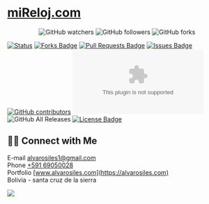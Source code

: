 # [miReloj.com](https://alvarosiles.com)

<p align="center">
<img alt="GitHub watchers" src="https://img.shields.io/github/watchers/alvarosiles11/miReloj.com?style=social"> <img alt="GitHub followers" src="https://img.shields.io/github/followers/miReloj.com?style=social"> <img alt="GitHub forks" src="https://img.shields.io/github/forks/alvarosiles11/miReloj.com?style=social">
</p>

[![Status](https://img.shields.io/badge/status-active-success.svg)]() <a href="https://github.com/alvarosiles11/miReloj.com/network/members"><img src="https://img.shields.io/github/forks/alvarosiles11/miReloj.com" alt="Forks Badge"/></a> <a href="https://github.com/alvarosiles11/miReloj.com/pulls"><img src="https://img.shields.io/github/issues-pr/alvarosiles11/miReloj.com" alt="Pull Requests Badge"/></a> <a href="https://github.com/alvarosiles11/miReloj.com/issues"><img src="https://img.shields.io/github/issues/alvarosiles11/miReloj.com" alt="Issues Badge"/></a> <a href="https://github.com/alvarosiles11/miReloj.com/graphs/contributors"><img alt="GitHub contributors" src="https://img.shields.io/github/contributors/alvarosiles11/miReloj.com?color=2b9348"></a> ![GitHub last commit](https://img.shields.io/github/last-commit/alvarosiles11/miReloj.com) ![GitHub All Releases](https://img.shields.io/github/downloads/alvarosiles11/miReloj.com/total) <a href="https://github.com/alvarosiles11/miReloj.com/blob/main/LICENSE"><img src="https://img.shields.io/github/license/alvarosiles11/miReloj.com?color=2b9348" alt="License Badge"/></a>

## 🤝🏻 Connect with Me

E-mail alvarosiles1@gmail.com \
Phone [+591 69050028](https://api.whatsapp.com/send?phone=59169050028&text=Hola,%20Alvaro%20vi%20repositorio%20GitHub%20y%20quiero%20preguntarle…) \
Portfolio [www.alvarosiles.com](https://alvarosiles.com) \
Bolivia - santa cruz de la sierra

![](https://komarev.com/ghpvc/?username=alvarosiles11&label=PROFILE+VIEWS)
